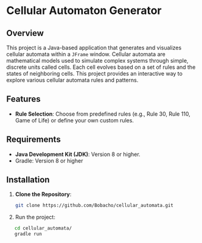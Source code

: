 # Cellular Automaton Generator

## Overview

This project is a Java-based application that generates and visualizes cellular automata within a `JFrame` window. Cellular automata are mathematical models used to simulate complex systems through simple, discrete units called cells. Each cell evolves based on a set of rules and the states of neighboring cells. This project provides an interactive way to explore various cellular automata rules and patterns.

## Features

- **Rule Selection**: Choose from predefined rules (e.g., Rule 30, Rule 110, Game of Life) or define your own custom rules.

## Requirements

- **Java Development Kit (JDK)**: Version 8 or higher.
- Gradle: Version 8 or higher

## Installation

1. **Clone the Repository**:
   ```bash
   git clone https://github.com/Bobacho/cellular_automata.git

2. Run the project:
```bash
   cd cellular_automata/
   gradle run
```
```
```

